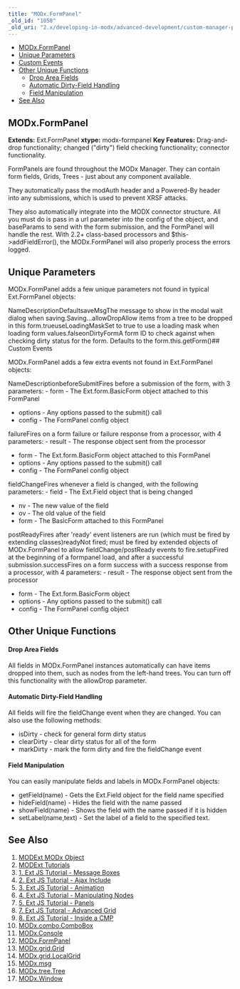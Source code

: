 ```yaml
---
title: "MODx.FormPanel"
_old_id: "1058"
_old_uri: "2.x/developing-in-modx/advanced-development/custom-manager-pages/modext/modx.formpanel"
---
```


- [MODx.FormPanel](#MODx.FormPanel-MODx.FormPanel)
- [Unique Parameters](#MODx.FormPanel-UniqueParameters)
- [Custom Events](#MODx.FormPanel-CustomEvents)
- [Other Unique Functions](#MODx.FormPanel-OtherUniqueFunctions)
  - [Drop Area Fields](#MODx.FormPanel-DropAreaFields)
  - [Automatic Dirty-Field Handling](#MODx.FormPanel-AutomaticDirtyFieldHandling)
  - [Field Manipulation](#MODx.FormPanel-FieldManipulation)
- [See Also](#MODx.FormPanel-SeeAlso)



## MODx.FormPanel

**Extends:** Ext.FormPanel 
**xtype:** modx-formpanel 
**Key Features:** Drag-and-drop functionality; changed ("dirty") field checking functionality; connector functionality.

FormPanels are found throughout the MODx Manager. They can contain form fields, Grids, Trees - just about any component available.

They automatically pass the modAuth header and a Powered-By header into any submissions, which is used to prevent XRSF attacks.

They also automatically integrate into the MODX connector structure. All you must do is pass in a url parameter into the config of the object, and baseParams to send with the form submission, and the FormPanel will handle the rest. With 2.2+ class-based processors and $this->addFieldError(), the MODx.FormPanel will also properly process the errors logged.

## Unique Parameters

MODx.FormPanel adds a few unique parameters not found in typical Ext.FormPanel objects:

NameDescriptionDefaultsaveMsgThe message to show in the modal wait dialog when saving.Saving...allowDropAllow items from a tree to be dropped in this form.trueuseLoadingMaskSet to true to use a loading mask when loading form values.falseonDirtyFormA form ID to check against when checking dirty status for the form. Defaults to the form.this.getForm()## Custom Events

MODx.FormPanel adds a few extra events not found in Ext.FormPanel objects:

NameDescriptionbeforeSubmitFires before a submission of the form, with 3 parameters: - form - The Ext.form.BasicForm object attached to this FormPanel
- options - Any options passed to the submit() call
- config - The FormPanel config object

failureFires on a form failure or failure response from a processor, with 4 parameters: - result - The response object sent from the processor
- form - The Ext.form.BasicForm object attached to this FormPanel
- options - Any options passed to the submit() call
- config - The FormPanel config object

fieldChangeFires whenever a field is changed, with the following parameters: - field - The Ext.Field object that is being changed
- nv - The new value of the field
- ov - The old value of the field
- form - The BasicForm attached to this FormPanel

postReadyFires after 'ready' event listeners are run (which must be fired by extending classes)readyNot fired; must be fired by extended objects of MODx.FormPanel to allow fieldChange/postReady events to fire.setupFired at the beginning of a formpanel load, and after a successful submission.successFires on a form success with a success response from a processor, with 4 parameters: - result - The response object sent from the processor
- form - The Ext.form.BasicForm object
- options - Any options passed to the submit() call
- config - The FormPanel config object

## Other Unique Functions

#### Drop Area Fields

All fields in MODx.FormPanel instances automatically can have items dropped into them, such as nodes from the left-hand trees. You can turn off this functionality with the allowDrop parameter.

#### Automatic Dirty-Field Handling

All fields will fire the fieldChange event when they are changed. You can also use the following methods:

- isDirty - check for general form dirty status
- clearDirty - clear dirty status for all of the form
- markDirty - mark the form dirty and fire the fieldChange event

#### Field Manipulation

You can easily manipulate fields and labels in MODx.FormPanel objects:

- getField(name) - Gets the Ext.Field object for the field name specified
- hideField(name) - Hides the field with the name passed
- showField(name) - Shows the field with the name passed if it is hidden
- setLabel(name,text) - Set the label of a field to the specified text.

## See Also

1. [MODExt MODx Object](developing-in-modx/advanced-development/custom-manager-pages/modext/modext-modx-object)
2. [MODExt Tutorials](developing-in-modx/advanced-development/custom-manager-pages/modext/modext-tutorials)
  1. [1. Ext JS Tutorial - Message Boxes](developing-in-modx/advanced-development/custom-manager-pages/modext/modext-tutorials/1.-ext-js-tutorial-message-boxes)
  2. [2. Ext JS Tutorial - Ajax Include](developing-in-modx/advanced-development/custom-manager-pages/modext/modext-tutorials/2.-ext-js-tutorial-ajax-include)
  3. [3. Ext JS Tutorial - Animation](developing-in-modx/advanced-development/custom-manager-pages/modext/modext-tutorials/3.-ext-js-tutorial-animation)
  4. [4. Ext JS Tutorial - Manipulating Nodes](developing-in-modx/advanced-development/custom-manager-pages/modext/modext-tutorials/4.-ext-js-tutorial-manipulating-nodes)
  5. [5. Ext JS Tutorial - Panels](developing-in-modx/advanced-development/custom-manager-pages/modext/modext-tutorials/5.-ext-js-tutorial-panels)
  6. [7. Ext JS Tutoral - Advanced Grid](developing-in-modx/advanced-development/custom-manager-pages/modext/modext-tutorials/7.-ext-js-tutoral-advanced-grid)
  7. [8. Ext JS Tutorial - Inside a CMP](developing-in-modx/advanced-development/custom-manager-pages/modext/modext-tutorials/8.-ext-js-tutorial-inside-a-cmp)
3. [MODx.combo.ComboBox](developing-in-modx/advanced-development/custom-manager-pages/modext/modx.combo.combobox)
4. [MODx.Console](developing-in-modx/advanced-development/custom-manager-pages/modext/modx.console)
5. [MODx.FormPanel](developing-in-modx/advanced-development/custom-manager-pages/modext/modx.formpanel)
6. [MODx.grid.Grid](developing-in-modx/advanced-development/custom-manager-pages/modext/modx.grid.grid)
7. [MODx.grid.LocalGrid](developing-in-modx/advanced-development/custom-manager-pages/modext/modx.grid.localgrid)
8. [MODx.msg](developing-in-modx/advanced-development/custom-manager-pages/modext/modx.msg)
9. [MODx.tree.Tree](developing-in-modx/advanced-development/custom-manager-pages/modext/modx.tree.tree)
10. [MODx.Window](developing-in-modx/advanced-development/custom-manager-pages/modext/modx.window)